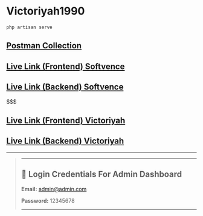 # Victoriyah1990

```shell
php artisan serve
```

## [Postman Collection](https://documenter.getpostman.com/view/32086283/2sB2j7fAYR)

## [Live Link (Frontend) Softvence](https://victoriyah.vercel.app)

## [Live Link (Backend) Softvence](https://victoriyah1990.softvencefsd.xyz)


$$$$$$$$$$$$$$$$$$$$$$$$$$$$$$$$$$$$$$$$$$$$$$$$$$$


## [Live Link (Frontend) Victoriyah](https://gogobarter.com)

## [Live Link (Backend) Victoriyah](https://admin.gogobarter.com)

---

> ---
>
> ## 🔑 Login Credentials For Admin Dashboard
>
> **Email:** <admin@admin.com>
>
> **Password:** 12345678
>
> ---

